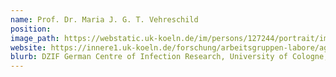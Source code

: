 ```yaml
---
name: Prof. Dr. Maria J. G. T. Vehreschild
position:
image_path: https://webstatic.uk-koeln.de/im/persons/127244/portrait/image-127244.png
website: https://innere1.uk-koeln.de/forschung/arbeitsgruppen-labore/ag-klinische-mikrobiomforschung/
blurb: DZIF German Centre of Infection Research, University of Cologne, Germany, Clinical Microbiome Research Group
---
```

